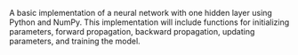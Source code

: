  A basic implementation of a neural network with one hidden layer using Python and NumPy.
 This implementation will include functions for initializing parameters, forward propagation, backward propagation, updating parameters, and training the model.
